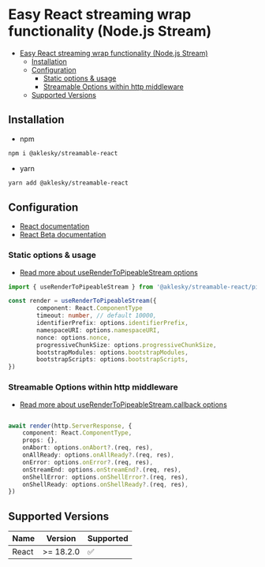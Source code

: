 # Easy React streaming wrap functionality (Node.js Stream)

- [Easy React streaming wrap functionality (Node.js Stream)](#easy-react-streaming-wrap-functionality-nodejs-stream)
  - [Installation](#installation)
  - [Configuration](#configuration)
    - [Static options \& usage](#static-options--usage)
    - [Streamable Options within http middleware](#streamable-options-within-http-middleware)
  - [Supported Versions](#supported-versions)

## Installation

- npm

```bash
npm i @aklesky/streamable-react
```

- yarn

```bash
yarn add @aklesky/streamable-react
```

## Configuration

- [React documentation](https://reactjs.org/docs/react-dom-server.html#rendertopipeablestream)
- [React Beta documentation](https://beta.reactjs.org/reference/react-dom/server/renderToPipeableStream)

### Static options & usage

- [Read more about useRenderToPipeableStream  options](wiki/streamable.md)

```typescript
import { useRenderToPipeableStream } from '@aklesky/streamable-react/pipeable/render.js'

const render = useRenderToPipeableStream({
        component: React.ComponentType
        timeout: number, // default 10000,
        identifierPrefix: options.identifierPrefix,
        namespaceURI: options.namespaceURI,
        nonce: options.nonce,
        progressiveChunkSize: options.progressiveChunkSize,
        bootstrapModules: options.bootstrapModules,
        bootstrapScripts: options.bootstrapScripts,
})
```

### Streamable Options within http middleware

- [Read more about useRenderToPipeableStream.callback options](wiki/streamable.md)

```typescript

await render(http.ServerResponse, {
    component: React.ComponentType,
    props: {},
    onAbort: options.onAbort?.(req, res),
    onAllReady: options.onAllReady?.(req, res),
    onError: options.onError?.(req, res),
    onStreamEnd: options.onStreamEnd?.(req, res),
    onShellError: options.onShellError?.(req, res),
    onShellReady: options.onShellReady?.(req, res),
})
```

## Supported Versions

| Name       | Version    | Supported          |
| ---------- | ---------- | ------------------ |
| React       | >= 18.2.0 | :white_check_mark: |
